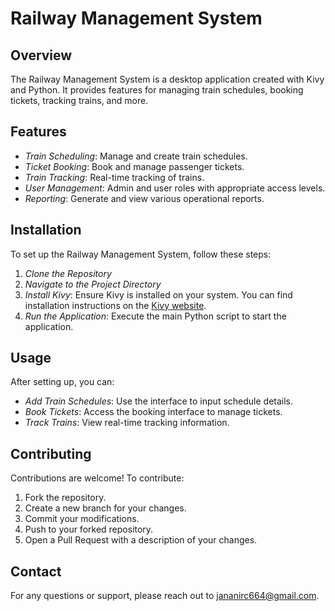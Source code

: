 # Railway Management System

## Overview

The Railway Management System is a desktop application created with Kivy and Python. It provides features for managing train schedules, booking tickets, tracking trains, and more.

## Features

- *Train Scheduling*: Manage and create train schedules.
- *Ticket Booking*: Book and manage passenger tickets.
- *Train Tracking*: Real-time tracking of trains.
- *User Management*: Admin and user roles with appropriate access levels.
- *Reporting*: Generate and view various operational reports.

## Installation

To set up the Railway Management System, follow these steps:

1. *Clone the Repository*
2. *Navigate to the Project Directory*
3. *Install Kivy*: Ensure Kivy is installed on your system. You can find installation instructions on the [Kivy website](https://kivy.org/doc/stable/gettingstarted/installation.html).
4. *Run the Application*: Execute the main Python script to start the application.

## Usage

After setting up, you can:

- *Add Train Schedules*: Use the interface to input schedule details.
- *Book Tickets*: Access the booking interface to manage tickets.
- *Track Trains*: View real-time tracking information.

## Contributing

Contributions are welcome! To contribute:

1. Fork the repository.
2. Create a new branch for your changes.
3. Commit your modifications.
4. Push to your forked repository.
5. Open a Pull Request with a description of your changes.

## Contact

For any questions or support, please reach out to [jananirc664@gmail.com](mailto:your.email@example.com).